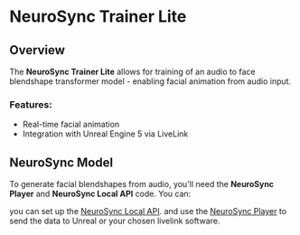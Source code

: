 # NeuroSync Trainer Lite

## Overview

The **NeuroSync Trainer Lite** allows for training of an audio to face blendshape transformer model - enabling facial animation from audio input.

### Features:
- Real-time facial animation
- Integration with Unreal Engine 5 via LiveLink

## NeuroSync Model

To generate facial blendshapes from audio, you'll need the **NeuroSync Player** and **NeuroSync Local API** code. You can:

you can set up the [NeuroSync Local API](https://github.com/AnimaVR/NeuroSync_Local_API).
and use the [NeuroSync Player](https://github.com/AnimaVR/NeuroSync_Player) to send the data to Unreal or your chosen livelink software.
